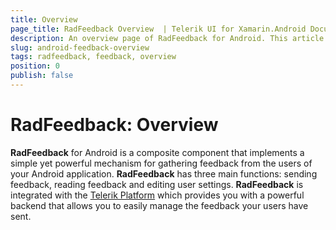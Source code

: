 ```yaml
---
title: Overview
page_title: RadFeedback Overview  | Telerik UI for Xamarin.Android Documentation
description: An overview page of RadFeedback for Android. This article explains the most important things you need to know before using RadFeedback.
slug: android-feedback-overview
tags: radfeedback, feedback, overview
position: 0
publish: false
---
```


# RadFeedback: Overview

**RadFeedback** for Android is a composite component that implements a simple yet powerful mechanism for gathering feedback from the users of your Android application. **RadFeedback** has three main functions: sending feedback, reading feedback and editing user settings. **RadFeedback** is integrated with the <a href="http://platform.telerik.com/" tagret="_blank">Telerik Platform<a/> which provides you with a powerful backend that allows you to easily manage the feedback your users have sent.
